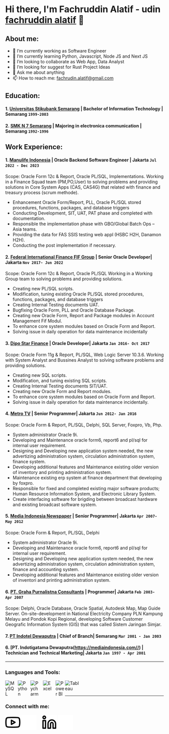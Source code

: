 # Hi there, I'm Fachruddin Alatif - udin  [fachruddin alatif](https://www.youtube.com/channel/UC4yw1aUfCVzW2p4CrjsW6_g) 👋
## About me:
- 🔭 I’m currently working as Software Engineer
- 🌱 I’m currently learning Python, Javascript, Node JS and Next JS
- 👯 I’m looking to collaborate as Web App, Data Analyst
- 🤔 I’m looking for suggest for Rust Project Ideas
- 💬 Ask me about anything
- 📫 How to reach me: fachrudin.alatif@gmail.com

## Education:

#### 1. [Universitas Stikubank Semarang](https://www.unisbank.ac.id/v3/) | Bachelor of Information Technology | Semarang `1999-2003`
   
 #### 2. [SMK N 7 Semarang](https://smkn7smg.sch.id/website/) | Majoring in electronica communication | Semarang `1992-1996`

## Work Experience:
#### 1. [Manulife Indonesia](https://www.manulife.co.id/) | Oracle Backend Software Engineer | Jakarta `Jul 2022 - Dec 2023` 
Scope: Oracle Form 12c & Report, Oracle PL/SQL, Implementations.
Working in a Finance Squad team (PM,PO,User) to solving problems and providing solutions in
Core System Apps (CAS, CAS4G) that related with finance and treasury process (scrum
methode).
- Enhancement Oracle Form/Report, PLL, Oracle PL/SQL stored procedures, functions,
packages, and database triggers
- Conducting Development, SIT, UAT, PAT phase and completed with documentation.
- Responsible the implementation phase with GBO/Global Batch Ops – Asia teams.
- Providing the data for FAS SSIS testing web appl (HSBC H2H, Danamon H2H).
- Conducting the post implementation if necessary.
#### 2. [Federal International Finance FIF Group](https://www.fifgroup.co.id/) | Senior Oracle Developer| Jakarta `Nov 2017- Jun 2022`
Scope: Oracle Form 12c & Report, Oracle PL/SQL
Working in a Working Group team to solving problems and providing solutions.
- Creating new PL/SQL scripts.
- Modification, tuning existing Oracle PL/SQL stored procedures, functions, packages, and
database triggers
- Creating Internal Testing documents UAT.
- Bugfixing Oracle Form, PLL and Oracle Database Package.
- Creating new Oracle Form, Report and Package modules in Account Management Fif Modul.
- To enhance core system modules based on Oracle Form and Report.
- Solving issue in daily operation for data maintenance incidentally
#### 3. [Dipo Star Finance](https://www.dipostar.com/) | Oracle Developer| Jakarta `Jan 2016- Oct 2017`
Scope: Oracle Form 11g & Report, PL/SQL, Web Logic Server 10.3.6.
Working with System Analyst and Bussines Analyst to solving software problems and providing
solutions.
- Creating new SQL scripts.
- Modification, and tuning existing SQL scripts.
- Creating Internal Testing documents SIT/UAT.
- Creating new Oracle Form and Report modules.
- To enhance core system modules based on Oracle Form and Report.
- Solving issue in daily operation for data maintenance incidentally.
#### 4. [Metro TV](https://www.metrotvnews.com/) | Senior Programmer| Jakarta `Jun 2012- Jan 2016`
Scope: Oracle Form & Report, PL/SQL, Delphi, SQL Server, Foxpro, Vb, Php.
- System administrator Oracle 9i.
- Developing and Maintenance oracle form6, report6 and pl/sql for internal user requirement.
- Designing and Developing new application system needed, the new advertizing administration system, circulation administration system, finance system.
- Developing additional features and Maintenance existing older version of inventory and printing administration system.
- Maintenance existing erp system at finance department that developing by foxpro.
- Responsible for fixed and completed existing major software products; Human Resource Information System, and Electronic Library System.
- Create interfacing software for brigding between broadcast hardware and existing broadcast software system.
#### 5. [Media Indonesia Newspaper](https://mediaindonesia.com//) | Senior Programmer| Jakarta `Apr 2007- May 2012`
Scope: Oracle Form & Report, PL/SQL, Delphi
- System administrator Oracle 9i.
- Developing and Maintenance oracle form6, report6 and pl/sql for internal user requirement.
- Designing and Developing new application system needed, the new advertizing administration system, circulation administration system, finance and accounting system.
- Developing additional features and Maintenance existing older version of inventori and printing administration system.
#### 6. [PT. Graha Purnalistna Consultants](https://mediaindonesia.com//) | Programmer| Jakarta `Feb 2003- Apr 2007`
Scope: Delphi, Oracle Database, Oracle Spatial, Autodesk Map, Map Guide Server.
On-site-development in National Electricity Company PLN Kampung Melayu and Pondok Kopi
Regional, developing Software Customer Geografic Information System (GIS) that was called
Sistem Jaringan Simjar.
#### 7. [PT Indotel Dewaputra](https://mediaindonesia.com//) | Chief of Branch| Semarang `Mar 2001 - Jan 2003`
#### 6. [PT. Indotigatama Dewaputra(https://mediaindonesia.com//) | Technician and Technical Marketing| Jakarta `Jan 1997 - Apr 2001`

---

### Languages and Tools:

[<img align="left" alt="MySQL" width="30px" src="https://cdn.jsdelivr.net/gh/devicons/devicon/icons/mysql/mysql-original.svg" style="padding-right:10px;" />][webdev]
[<img align="left" alt="Python" width="30px" src="https://upload.wikimedia.org/wikipedia/commons/thumb/c/c3/Python-logo-notext.svg/110px-Python-logo-notext.svg.png?20100317150552" style="padding-right:10px;" />][webdev]
[<img align="left" alt="Pycharm" width="30px" src="https://upload.wikimedia.org/wikipedia/commons/thumb/1/1d/PyCharm_Icon.svg/220px-PyCharm_Icon.svg.png" style="padding-right:10px;" />][webdev]
[<img align="left" alt="Excel" width="30px" src="https://is2-ssl.mzstatic.com/image/thumb/Purple126/v4/a8/fd/5a/a8fd5a84-c6f1-355f-3b9f-6e86598efaa3/XCEL.png/1200x630bb.png" style="padding-right:10px;" />][webdev]
[<img align="left" alt="Power BI" width="30px" src="https://powerbi.microsoft.com/pictures/application-logos/svg/powerbi.svg" style="padding-right:0px;" />][webdev]
[<img align="left" alt="Tableau" width="50px" src="https://logos-world.net/wp-content/uploads/2021/10/Tableau-Symbol.png" style="padding-right:10px;" />][webdev]

<br />
<br />

---
### Connect with me:

[![website](./img/youtube-light.svg)](https://www.youtube.com/channel/UC4yw1aUfCVzW2p4CrjsW6_g#gh-light-mode-only)
[![website](./img/youtube-dark.svg)](https://www.youtube.com/channel/UC4yw1aUfCVzW2p4CrjsW6_g#gh-dark-mode-only)
&nbsp;&nbsp;
[![website](./img/linkedin-light.svg)](https://www.linkedin.com/in/fachruddinal#gh-light-mode-only)
[![website](./img/linkedin-dark.svg)](https://www.linkedin.com/in/fachruddinal#gh-dark-mode-only)
&nbsp;&nbsp;



[webdev]: https://github.com/alatifa/alatifa
